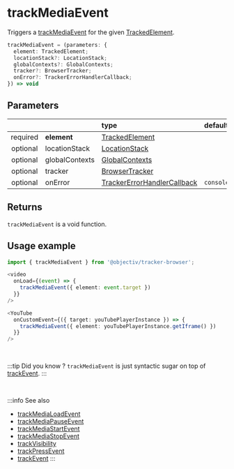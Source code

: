 # trackMediaEvent

Triggers a [trackMediaEvent](/taxonomy/reference/events/MediaEvent.md) for the given [TrackedElement](/tracking/api-reference/definitions/TrackedElement.md).

```typescript
trackMediaEvent = (parameters: {
  element: TrackedElement;
  locationStack?: LocationStack;
  globalContexts?: GlobalContexts;
  tracker?: BrowserTracker;
  onError?: TrackerErrorHandlerCallback;
}) => void
```

## Parameters
|          |             | type                                                                                                                                                     | default value
| :-:      | :--         | :--                                                                                                                                                      | :--           
| required | **element**    | [TrackedElement](/tracking/api-reference/definitions/TrackedElement.md)                           |
| optional | locationStack  | [LocationStack](/tracking/api-reference/core/LocationStack.md)                                    |
| optional | globalContexts | [GlobalContexts](/tracking/api-reference/core/GlobalContexts.md)                                  |
| optional | tracker        | [BrowserTracker](/tracking/api-reference/general/BrowserTracker.md)                               |
| optional | onError        | [TrackerErrorHandlerCallback](/tracking/api-reference/definitions/TrackerErrorHandlerCallback.md) | `console.error`

## Returns
`trackMediaEvent` is a void function.

## Usage example

```typescript jsx
import { trackMediaEvent } from '@objectiv/tracker-browser';
```

```typescript jsx
<video
  onLoad={(event) => {
    trackMediaEvent({ element: event.target })
  }}
/>
```

```typescript jsx
<YouTube
  onCustomEvent={({ target: youTubePlayerInstance }) => {
    trackMediaEvent({ element: youTubePlayerInstance.getIframe() })
  }}
/>
```

<br />

:::tip Did you know ?
`trackMediaEvent` is just syntactic sugar on top of [trackEvent](/tracking/api-reference/eventTrackers/trackEvent.md).
:::

<br />

:::info See also
- [trackMediaLoadEvent](/tracking/api-reference/eventTrackers/trackMediaLoadEvent.md)
- [trackMediaPauseEvent](/tracking/api-reference/eventTrackers/trackMediaPauseEvent.md)
- [trackMediaStartEvent](/tracking/api-reference/eventTrackers/trackMediaStartEvent.md)
- [trackMediaStopEvent](/tracking/api-reference/eventTrackers/trackMediaStopEvent.md)
- [trackVisibility](/tracking/api-reference/eventTrackers/trackVisibility.md)
- [trackPressEvent](/tracking/api-reference/eventTrackers/trackPressEvent.md)
- [trackEvent](/tracking/api-reference/eventTrackers/trackEvent.md)
  :::
